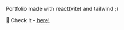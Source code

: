 Portfolio made with react(vite) and tailwind ;) 

🔹 Check it -  <a href="https://simonakom.github.io/personal-website/dist/index.html">here!</a><h4>
